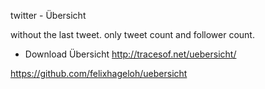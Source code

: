 twitter - Übersicht

without the last tweet. only tweet count and follower count.

- Download Übersicht
http://tracesof.net/uebersicht/

https://github.com/felixhageloh/uebersicht
